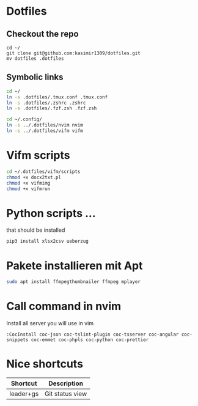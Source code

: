 # Dotfiles

## Checkout the repo

```
cd ~/
git clone git@github.com:kasimir1309/dotfiles.git
mv dotfiles .dotfiles

```

## Symbolic links

```bash
cd ~/
ln -s .dotfiles/.tmux.conf .tmux.conf
ln -s .dotfiles/.zshrc .zshrc
ln -s .dotfiles/.fzf.zsh .fzf.zsh

cd ~/.config/
ln -s ../.dotfiles/nvim nvim
ln -s ../.dotfiles/vifm vifm
```


# Vifm scripts
```bash
cd ~/.dotfiles/vifm/scripts
chmod +x docx2txt.pl
chmod +x vifmimg
chmod +x vifmrun
```

# Python scripts ...
that should be installed
```
pip3 install xlsx2csv ueberzug
```

# Pakete installieren mit Apt
```bash
sudo apt install ffmpegthumbnailer ffmpeg mplayer
```

# Call command in nvim
Install all server you will use in vim
```
:CocInstall coc-json coc-tslint-plugin coc-tsserver coc-angular coc-snippets coc-emmet coc-phpls coc-python coc-prettier
```

# Nice shortcuts

| Shortcut | Description |
|----------|----------------------------------------------------------|
| leader+gs| Git status view                                          |
